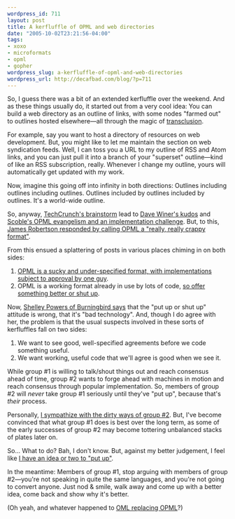 ```yaml
--- 
wordpress_id: 711
layout: post
title: A kerfluffle of OPML and web directories
date: "2005-10-02T23:21:56-04:00"
tags: 
- xoxo
- microformats
- opml
- gopher
wordpress_slug: a-kerfluffle-of-opml-and-web-directories
wordpress_url: http://decafbad.com/blog/?p=711
---
```

So, I guess there was a bit of an extended kerfluffle over the weekend.  And as these things usually do, it started out from a very cool idea: You can build a web directory as an outline of links, with some nodes "farmed out" to outlines hosted elsewhere—all through the magic of [transclusion][trans].  

For example, say you want to host a directory of resources on web development.  But, you might like to let me maintain the section on web syndication feeds.  Well, I can toss you a URL to my outline of RSS and Atom links, and you can just pull it into a branch of your "superset" outline—kind of like an RSS subscription, really.  Whenever I change my outline, yours will automatically get updated with my work.

Now, imagine this going off into infinity in both directions:  Outlines including outlines including outlines.  Outlines included by outlines included by outlines.  It's a world-wide outline.

So, anyway, [TechCrunch's brainstorm][tech] lead to [Dave Winer's kudos][dwk] and [Scoble's OPML evangelism and an implementation challenge][scoble].    But, to this, [James Robertson responded by calling OPML a "really, really crappy format"][jr].

From this ensued a splattering of posts in various places chiming in on both sides:

  1. [OPML is a sucky and under-specified format, with implementations subject to approval by one guy][bw].
  2. OPML is a working format already in use by lots of code, [so offer something better or shut up][scob2].

Now, [Shelley Powers of Burningbird says][sh] that the "put up or shut up" attitude is wrong, that it's "bad technology".  And, though I do agree with her, the problem is that the usual suspects involved in these sorts of kerfluffles fall on two sides:

  1. We want to see good, well-specified agreements before we code something useful.
  1. We want working, useful code that we'll agree is good when we see it.

While group #1 is willing to talk/shout things out and reach consensus ahead of time, group #2 wants to forge ahead with machines in motion and reach consensus through popular implementation.  So, members of group #2 will *never* take group #1 seriously until they've "put up", because that's *their* process.

Personally, [I sympathize with the dirty ways of group #2][dirt].  But, I've become convinced that what group #1 does is best over the long term, as some of the early successes of group #2 may become tottering unbalanced stacks of plates later on.

So...  What to do?  Bah, I don't know.  But, against my better judgement, I feel like [I have an idea or two to "put up"][idea].  

In the meantime: Members of group #1, stop arguing with members of group #2—you're not speaking in quite the same languages, and you're not going to convert anyone.  Just nod & smile, walk away and come up with a better idea, come back and show why it's better.

(Oh yeah, and whatever happened to [OML replacing OPML][oml]?)

[idea]: http://decafbad.com/blog/2005/10/02/web-directories-with-xoxo-and-xsl
[oml]: http://decafbad.com/blog/2003/04/16/opml-vs-oml
[dirt]: http://decafbad.com/blog/2002/12/13/oooced
[sh]: http://weblog.burningbird.net/archives/2005/10/01/put-up-or-shut-up/
[bw]: http://brainwagon.org/archives/2005/09/30/1610/
[trans]: http://en.wikipedia.org/wiki/Transclusion
[scob2]: http://radio.weblogs.com/0001011/2005/09/30.html#a11296
[jr]: http://www.cincomsmalltalk.com/blog/blogView?showComments=true&entry=3305486922
[dwk]: http://archive.scripting.com/2005/09/29#When:7:36:29AM
[tech]: http://www.techcrunch.com/2005/09/29/opml-an-awesome-experiment/
[scoble]: http://radio.weblogs.com/0001011/2005/09/29.html#a11295
[xoxo]: http://microformats.org/wiki/xoxo
